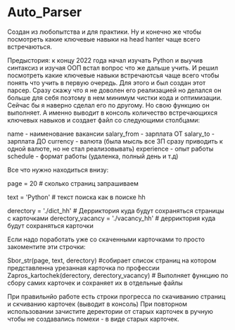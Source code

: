 # Auto_Parser
Создан из любопытства и для практики. Ну и конечно же чтобы посмотреть какие ключевые навыки на head hanter чаще всего встречаються. 

Предыстория: к концу 2022 года начал изучать Python и выучив синтаксиз и изучая ООП встал вопрос что же дальше учить. И решил посмотреть какие ключевые навыки встречаютсья чаще всего чтобы понять что учить в первую очередь. Для этого и был создан этот парсер. Сразу скажу что я не доволен его реализацией но делался он больше для себя поэтому в нем минимум чистки кода и оптимизации. Сейчас бы я наверно сделал его по другому. Но свою функцию он выполняет. А именно выводит в консоль количество встречающихся ключевых навыков и создает файл со следующими столбцами:

name - наименование вакансии
salary_from - зарплата ОТ 
salary_to - зарплата ДО
currency - валюта (была мысль все ЗП сразу приводить к одной валюте, но не стал реализовывать)
experience - опыт работы
schedule - формат работы (удаленка, полный день и т.д)

Все что нужно находиться внизу:

page = 20                          # сколько страниц запрашиваем

text = 'Python'                    # текст поиска как в поиске hh

derectory = './dict_hh'            # Дерриктория куда будут сохраняться страницы с карточками
derectory_vacancy = './vacancy_hh' # дерриктория куда будут сохраняться карточки

Если надо поработать уже со скаченными карточками то просто закоментите эти строчки:

Sbor_str(page, text, derectory) #собирает список страниц на котором представленна урезанная карточка по профессии
Zapros_kartochek(derectory, derectory_vacancy)    # Выполняет функцию по сбору самих карточек и сохраняет их в отдельные файлы

При правильнйо работе есть строки прогресса по скачиванию страниц и скчиванию карточек (выводит в консоль) 
При повторном использовании зачистите деректории от старых карточек в ручную чтобы не создавались помехи - в виде старых карточек. 
